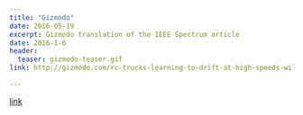```yaml
---
title: "Gizmodo"
date: 2016-05-19
excerpt: Gizmodo translation of the IEEE Spectrum article
date: 2016-1-6
header:
  teaser: gizmodo-teaser.gif
link: http://gizmodo.com/rc-trucks-learning-to-drift-at-high-speeds-will-make-se-1777577460

---
```


[link](#)
